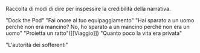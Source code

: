 Raccolta di modi di dire per inspessire la credibilità della narrativa.

"Dock the Pod"
"Fai onore al tuo equipaggiamento"
"Hai sparato a un uomo perché non era mancino? No, ho sparato a un mancino perché non era un uomo"
"Proietta un ratto"([[Viaggio]])
"Quanto poco la vita era privata"

"L'autorità dei sofferenti" 
